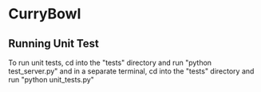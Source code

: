 # CurryBowl

## Running Unit Test

To run unit tests, cd into the "tests" directory and run "python test_server.py"
and in a separate terminal, cd into the "tests" directory and run "python unit_tests.py"